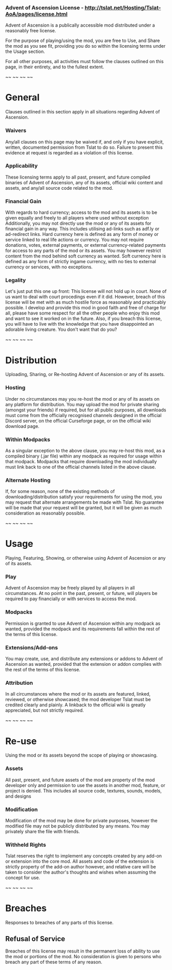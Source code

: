 ### Advent of Ascension License - http://tslat.net/Hosting/Tslat-AoA/pages/license.html

Advent of Ascension is a publically accessible mod distributed under a reasonably free license.

For the purpose of playing/using the mod, you are free to Use, and Share the mod as you see fit, providing you do so within the licensing terms under the Usage section.

For all other purposes, all activities must follow the clauses outlined on this page, in their entirety, and to the fullest extent.

~~ ~~ ~~ ~~

# General
Clauses outlined in this section apply in all situations regarding Advent of Ascension.

### Waivers
Any/all clauses on this page may be waived if, and only if you have explicit, written, documented permission from Tslat to do so. Failure to present this evidence at request is regarded as a violation of this license.

### Applicability
These licensing terms apply to all past, present, and future compiled binaries of Advent of Ascension, any of its assets, official wiki content and assets, and any/all source code related to the mod.

### Financial Gain
With regards to hard currency; access to the mod and its assets is to be given equally and freely to all players where used without exception Additionally, you may not directly use the mod or any of its assets for financial gain in any way. This includes utilising ad-links such as adf.ly or ad-redirect links. Hard currency here is defined as any form of money or service linked to real life actions or currency. You may not require donations, votes, external payments, or external currency-related payments for access to any parts of the mod or its assets.
You may however restrict content from the mod behind soft currency as wanted. Soft currency here is defined as any form of strictly ingame currency, with no ties to external currency or services, with no exceptions.

### Legality
Let's just put this one up front: This license will not hold up in court. None of us want to deal with court procedings even if it did. However, breach of this license will be met with as much hostile force as reasonably and practicably possible. I develop and provide this mod in good faith and free of charge for all, please have some respect for all the other people who enjoy this mod and want to see it worked on in the future. Also, if you breach this license, you will have to live with the knowledge that you have disappointed an adorable living creature. You don't want that do you?

~~ ~~ ~~ ~~

# Distribution
Uploading, Sharing, or Re-hosting Advent of Ascension or any of its assets.

### Hosting
Under no circumstances may you re-host the mod or any of its assets on any platform for distribution. You may upload the mod for private sharing (amongst your friends) if required, but for all public purposes, all downloads must come from the officially recognised channels designed in the official Discord server, on the official Curseforge page, or on the official wiki download page.

### Within Modpacks
As a singular exception to the above clause, you may re-host this mod, as a compiled binary (.jar file) within any modpack as required for usage within that modpack. Modpacks that require downloading the mod individually must link back to one of the official channels listed in the above clause.

### Alternate Hosting
If, for some reason, none of the existing methods of downloading/distribution satisfy your requirements for using the mod, you may request that alternate arrangements be made with Tslat. No guarantee will be made that your request will be granted, but it will be given as much consideration as reasonably possible.

~~ ~~ ~~ ~~

# Usage
Playing, Featuring, Showing, or otherwise using Advent of Ascension or any of its assets.

### Play
Advent of Ascension may be freely played by all players in all circumstances. At no point in the past, present, or future, will players be required to pay financially or with services to access the mod.

### Modpacks
Permission is granted to use Advent of Ascension within any modpack as wanted, provided the modpack and its requirements fall within the rest of the terms of this license.

### Extensions/Add-ons
You may create, use, and distribute any extensions or addons to Advent of Ascension as wanted, provided that the extension or addon complies with the rest of the terms of this license.

### Attribution
In all circumstances where the mod or its assets are featured, linked, reviewed, or otherwise showcased; the mod developer Tslat must be credited clearly and plainly. A linkback to the official wiki is greatly appreciated, but not strictly required.

~~ ~~ ~~ ~~

# Re-use
Using the mod or its assets beyond the scope of playing or showcasing.

### Assets
All past, present, and future assets of the mod are property of the mod developer only and permission to use the assets in another mod, feature, or project is denied. This includes all source code, textures, sounds, models, and designs

### Modification
Modification of the mod may be done for private purposes, however the modified file may not be publicly distributed by any means. You may privately share the file with friends.

### Withheld Rights
Tslat reserves the right to implement any concepts created by any add-on or extension into the core mod. All assets and code of the extension is strictly property of the add-on author however, and relative care will be taken to consider the author's thoughts and wishes when assuming the concept for use.

~~ ~~ ~~ ~~

# Breaches
Responses to breaches of any parts of this license.

## Refusal of Service
Breaches of this license may result in the permanent loss of ability to use the mod or portions of the mod. No consideration is given to persons who breach any part of these terms of any reason.
